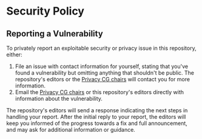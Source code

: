 # Security Policy

## Reporting a Vulnerability

To privately report an exploitable security or privacy issue in this repository, either:

1. File an issue with contact information for yourself, stating that you've found a vulnerability but omitting anything that shouldn't be public. The repository's editors or the [Privacy CG chairs](https://privacycg.github.io/charter.html#chairs) will contact you for more information.
2. Email the [Privacy CG chairs](https://privacycg.github.io/charter.html#chairs) or this repository's editors directly with information about the vulnerability.

The repository's editors will send a response indicating the next steps in handling your report. After the initial reply to your report, the editors will keep you informed of the progress towards a fix and full announcement, and may ask for additional information or guidance.
